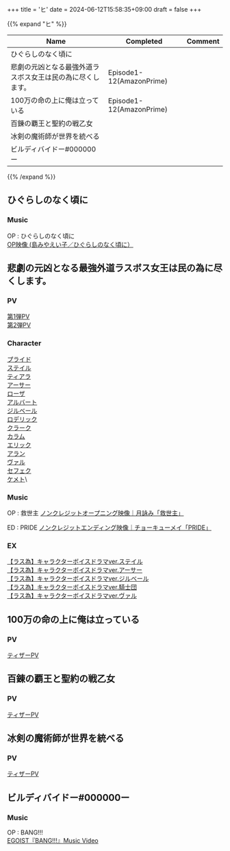 +++
title = 'ヒ'
date = 2024-06-12T15:58:35+09:00
draft = false
+++

{{% expand "ヒ" %}}

| Name                          | Completed                | Comment |
| ----------------------------- | ------------------------ | ------- |
| ひぐらしのなく頃に                     |                          |         |
| 悲劇の元凶となる最強外道ラスボス女王は民の為に尽くします。 | Episode1-12(AmazonPrime) |         |
| 100万の命の上に俺は立っている              | Episode1-12(AmazonPrime) |         |
| 百錬の覇王と聖約の戦乙女                  |                          |         |
| 冰剣の魔術師が世界を統べる                 |                          |         |
| ビルディバイドー#000000ー              |                          |         |

{{% /expand %}}

## ひぐらしのなく頃に
### Music
OP : ひぐらしのなく頃に\
[OP映像 (島みやえい子／ひぐらしのなく頃に）](https://www.youtube.com/watch?v=V9nV4SHbcBA)

  

## 悲劇の元凶となる最強外道ラスボス女王は民の為に尽くします。

### PV
[第1弾PV](https://youtu.be/xHQHv1JilZw)\
[第2弾PV](https://youtu.be/UvSRMjbKB5k)



### Character
[プライド](https://lastame.com/character/)\
[ステイル](https://lastame.com/character/)\
[ティアラ](https://lastame.com/character/)\
[アーサー](https://lastame.com/character/)\
[ローザ](https://lastame.com/character/)\
[アルバート](https://lastame.com/character/)\
[ジルベール](https://lastame.com/character/)\
[ロデリック](https://lastame.com/character/)\
[クラーク](https://lastame.com/character/)\
[カラム](https://lastame.com/character/)\
[エリック](https://lastame.com/character/)\
[アラン](https://lastame.com/character/)\
[ヴァル](https://lastame.com/character/)\
[セフェク](https://lastame.com/character/)\
[ケメト](https://lastame.com/character/)\

### Music
OP : 救世主
[ノンクレジットオープニング映像｜月詠み「救世主」](https://youtu.be/yA9RY-DW6xY)

ED : PRIDE
[ノンクレジットエンディング映像｜チョーキューメイ「PRIDE」](https://youtu.be/wzBeHyjZj5A)

### EX
[【ラス為】キャラクターボイスドラマver.ステイル](https://youtu.be/jsVx3eBXipo)\
[【ラス為】キャラクターボイスドラマver.アーサー](https://youtu.be/0mJXzr98lU8)\
[【ラス為】キャラクターボイスドラマver.ジルベール](https://youtu.be/4oeFGIuAe-U)\
[【ラス為】キャラクターボイスドラマver.騎士団](https://youtu.be/FNIE_11PG-A)\
[【ラス為】キャラクターボイスドラマver.ヴァル](https://youtu.be/m7-guzh8zB8)

## 100万の命の上に俺は立っている

### PV
[ティザーPV](https://www.youtube.com/watch?v=FtYob4emvEw)

  

## 百錬の覇王と聖約の戦乙女

### PV
[ティザーPV](https://www.youtube.com/watch?v=Ol0Z3J2cx2Y)

  
## 冰剣の魔術師が世界を統べる
### PV
[ティザーPV](https://youtu.be/6bgHin7J8XY?si=_vzEejGcfExr8SR_)

## ビルディバイドー#000000ー
### Music
OP : BANG!!!\
[EGOIST『BANG!!!』Music Video](https://youtu.be/8CfHTQGoPv4?si=Fp8TQ2G67KOQcyQ1)

